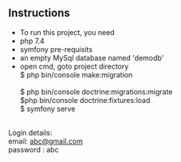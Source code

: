 ## Instructions

- To run this project, you need
- php 7.4
- symfony pre-requisits
- an empty MySql database named 'demodb'
- open cmd, goto project directory <br/>
$ php bin/console make:migration   <br/>        
$ php bin/console doctrine:migrations:migrate <br/>
$php bin/console doctrine:fixtures:load <br/>
$ symfony serve <br/> <br/>

Login details: <br/>
email: abc@gmail.com <br/>
password : abc